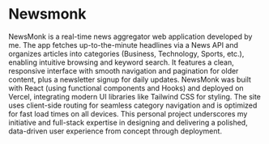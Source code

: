 # Newsmonk

NewsMonk is a real-time news aggregator web application developed by me. The app fetches up-to-the-minute headlines via a News API and organizes articles into categories (Business, Technology, Sports, etc.), enabling intuitive browsing and keyword search. It features a clean, responsive interface with smooth navigation and pagination for older content, plus a newsletter signup for daily updates. NewsMonk was built with React (using functional components and Hooks) and deployed on Vercel, integrating modern UI libraries like Tailwind CSS for styling. The site uses client-side routing for seamless category navigation and is optimized for fast load times on all devices. This personal project underscores my initiative and full-stack expertise in designing and delivering a polished, data-driven user experience from concept through deployment.
